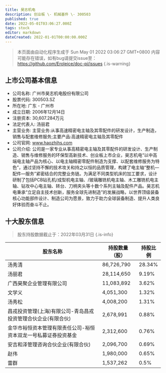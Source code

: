 ```yaml
---
title: 昊志机电
description: 创业板 \- 机械基件 \- 300503
published: true
date: 2022-05-01T03:06:27.000Z
tags: stock
editor: markdown
dateCreated: 2022-01-01T00:00:00.000Z
---
```


> 本页面由自动化程序生成于 Sun May 01 2022 03:06:27 GMT+0800
> 内容可能存在错误，如有bug请提交issue至：https://github.com/Eroleice/doc-pi/issues
{.is-warning}

## 上市公司基本信息
- 公司名称: 广州市昊志机电股份有限公司
- 股票代码: 300503.SZ
- 所在地: 广东 - 广州市
- 成立日期: 2006年12月14日
- 注册资本: 30,607.284万元
- 法定代表人: 汤丽君
- 主营业务: 主营业务:从事高速精密电主轴及其零配件的研发设计，生产制造，销售与配套维修服务;主要产品:高速精密电主轴及其零配件
- 公司官网: www.haozhihs.com
- 公司介绍: 公司是一家专业从事高精密电主轴及其零配件的研发设计、生产制造、销售与维修服务的环保型高新技术、创业板上市企业，昊志机电“以中高端电主轴产品为核心、以电主轴精密零配件制造为支撑、以配套维修服务为特色”，通过坚持不懈的技术攻关和持之以恒的品质管理，构建了电主轴“整机—配件—服务”紧密结合的完整业务链。为满足不同类型机床的加工要求，设计研制了包括PCB钻孔机/成型机电主轴、/玻璃雕铣机电主轴、木工雕铣机电主轴、钻攻中心电主轴、转台、刀柄夹头等十数个系列主轴及配件产品。昊志机电秉承“立足自主技术创新，服务全球先进制造”的发展战略，以世界顶级装备核心功能部件设计、制造公司为愿景，致力于助力全球装备制造、提升人类良好体验而奋斗不止。


## 十大股东信息
> 股东持股数据截止于：2022年03月31日
{.is-info}

| 股东名称 | 持股数量（股） | 持股比例 |
| --- | --- | --- |
| 汤秀清 | 86,726,790 | 28.34% |
| 汤丽君 | 28,114,650 | 9.19% |
| 广西昊聚企业管理有限公司 | 11,083,892 | 3.62% |
| 文学义 | 4,051,300 | 1.32% |
| 汤秀松 | 4,008,200 | 1.31% |
| 昌戎投资管理(上海)有限公司-青岛昌戎投资管理合伙企业(有限合伙) | 2,678,991 | 0.88% |
| 金华市裕恒资本管理有限责任公司-裕恒资本双龙一号私募证券投资基金 | 2,312,600 | 0.76% |
| 安吉和泽管理咨询合伙企业(有限合伙) | 2,096,700 | 0.69% |
| 赵伟 | 1,980,000 | 0.65% |
| 雷群 | 1,537,262 | 0.5% |




